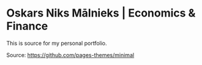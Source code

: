 # Oskars Niks Mālnieks | Economics & Finance

This is source for my personal portfolio.

Source: https://github.com/pages-themes/minimal

